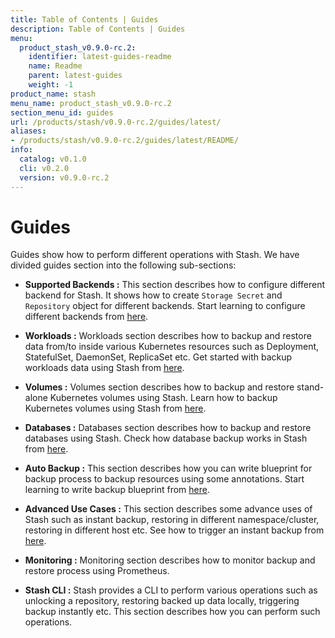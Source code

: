 ```yaml
---
title: Table of Contents | Guides
description: Table of Contents | Guides
menu:
  product_stash_v0.9.0-rc.2:
    identifier: latest-guides-readme
    name: Readme
    parent: latest-guides
    weight: -1
product_name: stash
menu_name: product_stash_v0.9.0-rc.2
section_menu_id: guides
url: /products/stash/v0.9.0-rc.2/guides/latest/
aliases:
- /products/stash/v0.9.0-rc.2/guides/latest/README/
info:
  catalog: v0.1.0
  cli: v0.2.0
  version: v0.9.0-rc.2
---
```


# Guides

Guides show how to perform different operations with Stash. We have divided guides section into the following sub-sections:

- **Supported Backends :** This section describes how to configure different backend for Stash. It shows how to create `Storage Secret` and `Repository` object for different backends. Start learning to configure different backends from [here](/products/stash/v0.9.0-rc.2/guides/latest/backends/overview).

- **Workloads :** Workloads section describes how to backup and restore data from/to inside various Kubernetes resources such as Deployment, StatefulSet, DaemonSet, ReplicaSet etc. Get started with backup workloads data using Stash from [here](/products/stash/v0.9.0-rc.2/guides/latest/workloads/overview).

- **Volumes :** Volumes section describes how to backup and restore stand-alone Kubernetes volumes using Stash. Learn how to backup Kubernetes volumes using Stash from [here](/products/stash/v0.9.0-rc.2/guides/latest/volumes/overview).

- **Databases :** Databases section describes how to backup and restore databases using Stash. Check how database backup works in Stash from [here](/products/stash/v0.9.0-rc.2/guides/latest/addons/overview).

- **Auto Backup :** This section describes how you can write blueprint for backup process to backup resources using some annotations. Start learning to write backup blueprint from [here](/products/stash/v0.9.0-rc.2/guides/latest/auto-backup/overview).

- **Advanced Use Cases :** This section describes some advance uses of Stash such as instant backup, restoring in different namespace/cluster, restoring in different host etc. See how to trigger an instant backup from [here](/products/stash/v0.9.0-rc.2/guides/latest/advanced-use-case/instant-backup).

- **Monitoring :** Monitoring section describes how to monitor backup and restore process using Prometheus.

- **Stash CLI :** Stash provides a CLI to perform various operations such as unlocking a repository, restoring backed up data locally, triggering backup instantly etc. This section describes how you can perform such operations.
